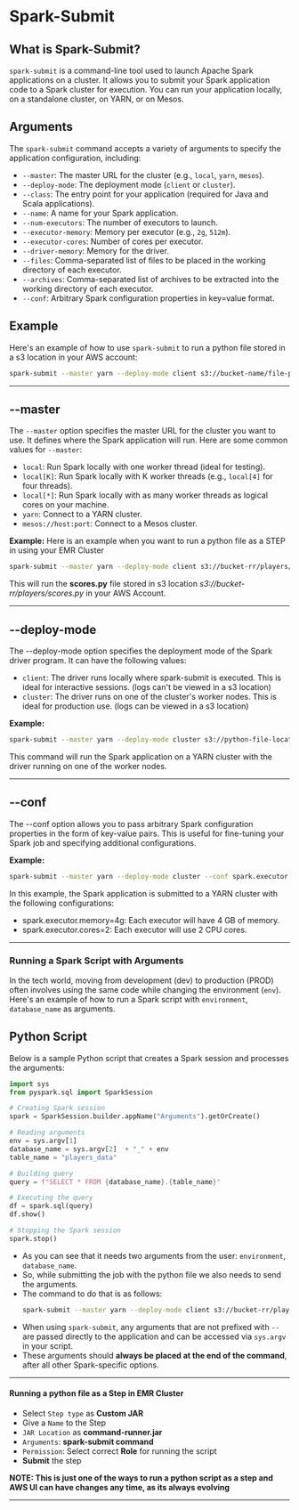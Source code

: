 # Spark-Submit

## What is Spark-Submit?

`spark-submit` is a command-line tool used to launch Apache Spark applications on a cluster. It allows you to submit your Spark application code to a Spark cluster for execution. You can run your application locally, on a standalone cluster, on YARN, or on Mesos.

## Arguments

The `spark-submit` command accepts a variety of arguments to specify the application configuration, including:

- `--master`: The master URL for the cluster (e.g., `local`, `yarn`, `mesos`).
- `--deploy-mode`: The deployment mode (`client` or `cluster`).
- `--class`: The entry point for your application (required for Java and Scala applications).
- `--name`: A name for your Spark application.
- `--num-executors`: The number of executors to launch.
- `--executor-memory`: Memory per executor (e.g., `2g`, `512m`).
- `--executor-cores`: Number of cores per executor.
- `--driver-memory`: Memory for the driver.
- `--files`: Comma-separated list of files to be placed in the working directory of each executor.
- `--archives`: Comma-separated list of archives to be extracted into the working directory of each executor.
- `--conf`: Arbitrary Spark configuration properties in key=value format.

## Example

Here's an example of how to use `spark-submit` to run a python file stored in a s3 location in your AWS account:
```bash
spark-submit --master yarn --deploy-mode client s3://bucket-name/file-path/python-file.py
```

---

## --master

The `--master` option specifies the master URL for the cluster you want to use. It defines where the Spark application will run. Here are some common values for `--master`:

- `local`: Run Spark locally with one worker thread (ideal for testing).
- `local[K]`: Run Spark locally with K worker threads (e.g., `local[4]` for four threads).
- `local[*]`: Run Spark locally with as many worker threads as logical cores on your machine.
- `yarn`: Connect to a YARN cluster.
- `mesos://host:port`: Connect to a Mesos cluster.

**Example:**
Here is an example when you want to run a python file as a STEP in using your EMR Cluster
```bash
spark-submit --master yarn --deploy-mode client s3://bucket-rr/players/scores.py
```
This will run the **scores.py** file stored in s3 location *s3://bucket-rr/players/scores.py* in your AWS Account.

---

## --deploy-mode

The --deploy-mode option specifies the deployment mode of the Spark driver program. It can have the following values:

- `client`: The driver runs locally where spark-submit is executed. This is ideal for interactive sessions. (logs can't be viewed in a s3 location)
- `cluster`: The driver runs on one of the cluster's worker nodes. This is ideal for production use. (logs can be viewed in a s3 location)

**Example:**

```bash
spark-submit --master yarn --deploy-mode cluster s3://python-file-location
```
This command will run the Spark application on a YARN cluster with the driver running on one of the worker nodes.

---

## --conf
The --conf option allows you to pass arbitrary Spark configuration properties in the form of key-value pairs. This is useful for fine-tuning your Spark job and specifying additional configurations.

**Example:**
```bash
spark-submit --master yarn --deploy-mode cluster --conf spark.executor.memory=4g --conf spark.executor.cores=2 s3://python-file-location
```
In this example, the Spark application is submitted to a YARN cluster with the following configurations:
- spark.executor.memory=4g: Each executor will have 4 GB of memory.
- spark.executor.cores=2: Each executor will use 2 CPU cores.

---

### Running a Spark Script with Arguments

In the tech world, moving from development (dev) to production (PROD) often involves using the same code while changing the environment (`env`). Here's an example of how to run a Spark script with `environment`, `database_name` as arguments.

## Python Script

Below is a sample Python script that creates a Spark session and processes the arguments:

```python
import sys
from pyspark.sql import SparkSession

# Creating Spark session
spark = SparkSession.builder.appName("Arguments").getOrCreate()

# Reading arguments
env = sys.argv[1]
database_name = sys.argv[2]  + "_" + env
table_name = "players_data"

# Building query
query = f"SELECT * FROM {database_name}.{table_name}"

# Executing the query
df = spark.sql(query)
df.show()

# Stopping the Spark session
spark.stop()
```

- As you can see that it needs two arguments from the user: `environment`, `database_name`.
- So, while submitting the job with the python file we also needs to send the arguments.
- The command to do that is as follows:
  ```bash
  spark-submit --master yarn --deploy-mode client s3://bucket-rr/players/scores.py prod players_db
  ```
- When using `spark-submit`, any arguments that are not prefixed with `--` are passed directly to the application and can be accessed via `sys.argv` in your script.
- These arguments should **always be placed at the end of the command**, after all other Spark-specific options.

---

#### Running a python file as a Step in EMR Cluster
- Select `Step type` as **Custom JAR**
- Give a `Name` to the Step
- `JAR Location` as **command-runner.jar**
- `Arguments`: **spark-submit command**
- `Permission`: Select correct **Role** for running the script
- **Submit** the step


**NOTE: This is just one of the ways to run a python script as a step and AWS UI can have changes any time, as its always evolving**

---
